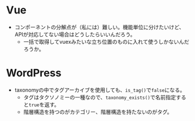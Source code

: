 # Vue
- コンポーネントの分解点が（私には）難しい。機能単位に分けたいけど、APIが対応してない場合はどうしたらいいんだろう。
  - 一括で取得してvuexみたいな立ち位置のものに入れて使うしかないんだろうか。

# WordPress
- taxonomyの中でタグアーカイブを使用しても、`is_tag()`で`false`になる。
  - タグはタクソノミーの一種なので、`taxonomy_exists()`で名前指定すると`true`を返す。
  - 階層構造を持つのがカテゴリー、階層構造を持たないのがタグ。
